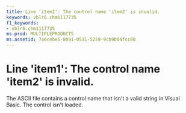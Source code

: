 ```yaml
---
title: Line 'item1': The control name 'item2' is invalid.
keywords: vblr6.chm1117735
f1_keywords:
- vblr6.chm1117735
ms.prod: MULTIPLEPRODUCTS
ms.assetid: 7a6cebe5-8091-0531-5259-9cb9b04fcc80
---
```



# Line 'item1': The control name 'item2' is invalid.

The ASCII file contains a control name that isn't a valid string in Visual Basic. The control isn't loaded.


